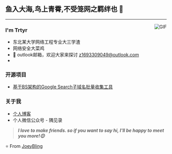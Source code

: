 ## 鱼入大海,鸟上青霄,不受笼网之羁绊也 👋
---
<img align="right" alt="GIF" src="https://raw.githubusercontent.com/JoeyBling/JoeyBling/master/pic/pusheencode.gif" />

### I'm Trtyr

- 东北某大学网络工程专业大三学渣
- 网络安全大菜鸡
- 💬 outlook邮箱，欢迎大家来探讨 [z1693309049@outlook.com](mailto:z1693309049@outlook.com)
- 

### 开源项目

- [基于BS架构的Google Search子域名批量收集工具]([https://github.com/JoeyBling/bootplus](https://github.com/trtyr/Google_Search_Subdomain_Extractor))

### 关于我
- [个人博客](https://www.trtyr.top/)
- 个人微信公众号 - 隅见录

> ***I love to make friends. so if you want to say hi, I'll be happy to meet you more!😊***

⭐️ From [JoeyBling](https://github.com/JoeyBling)
